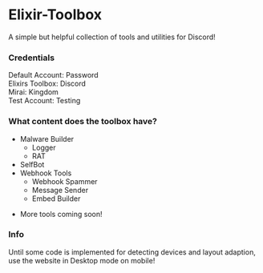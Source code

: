 # Elixir-Toolbox  
A simple but helpful collection of tools and utilities for Discord!  

### Credentials  
Default Account: Password  
Elixirs Toolbox: Discord  
Mirai: Kingdom  
Test Account: Testing  

### What content does the toolbox have?  
- Malware Builder  
  - Logger  
  - RAT  
- SelfBot  
- Webhook Tools  
  - Webhook Spammer  
  - Message Sender  
  - Embed Builder  
+ More tools coming soon!

### Info  
Until some code is implemented for detecting devices and layout adaption, use the website in Desktop mode on mobile!
